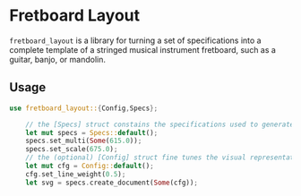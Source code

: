 # Fretboard Layout
<!-- cargo-sync-readme start -->

`fretboard_layout` is a library for turning a set of specifications into a
complete template of a stringed musical instrument fretboard, such as a
guitar, banjo, or mandolin.
## Usage
```rust
use fretboard_layout::{Config,Specs};

    // the [Specs] struct constains the specifications used to generate the svg
    let mut specs = Specs::default();
    specs.set_multi(Some(615.0));
    specs.set_scale(675.0);
    // the (optional) [Config] struct fine tunes the visual representation
    let mut cfg = Config::default();
    cfg.set_line_weight(0.5);
    let svg = specs.create_document(Some(cfg));
```

<!-- cargo-sync-readme end -->
